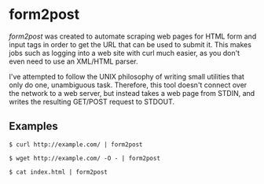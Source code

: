 # form2post #
_form2post_ was created to automate scraping web pages for HTML form and input
tags in order to get the URL that can be used to submit it. This makes jobs such
as logging into a web site with curl much easier, as you don't even need to use
an XML/HTML parser.

I've attempted to follow the UNIX philosophy of writing small utilities that
only do one, unambiguous task. Therefore, this tool doesn't connect over the
network to a web server, but instead takes a web page from STDIN, and writes the
resulting GET/POST request to STDOUT.

## Examples ##

    $ curl http://example.com/ | form2post

    $ wget http://example.com/ -O - | form2post

    $ cat index.html | form2post

